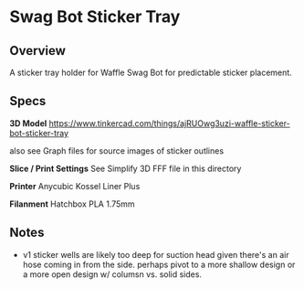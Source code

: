 # Swag Bot Sticker Tray

## Overview
A sticker tray holder for Waffle Swag Bot for predictable sticker placement.

## Specs

**3D Model**
https://www.tinkercad.com/things/ajRUOwg3uzi-waffle-sticker-bot-sticker-tray

also see Graph files for source images of sticker outlines

**Slice / Print Settings**
See Simplify 3D FFF file in this directory

**Printer**
Anycubic Kossel Liner Plus

**Filanment**
Hatchbox PLA 1.75mm

## Notes
* v1 sticker wells are likely too deep for suction head given there's an air hose coming in from the side.  perhaps pivot to a more shallow design or a more open design w/ columsn vs. solid sides.  